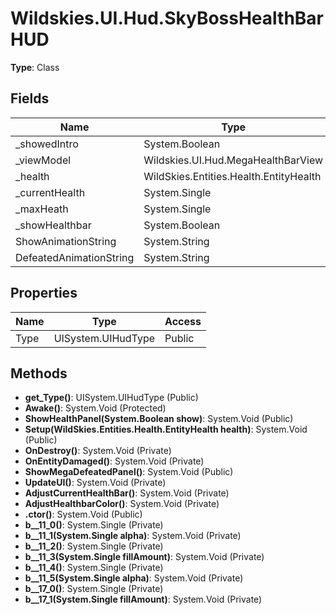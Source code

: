 ﻿# Wildskies.UI.Hud.SkyBossHealthBarHUD

**Type**: Class

## Fields

| Name | Type | Access |
|------|------|--------|
| _showedIntro | System.Boolean | Private |
| _viewModel | Wildskies.UI.Hud.MegaHealthBarView | Private |
| _health | WildSkies.Entities.Health.EntityHealth | Private |
| _currentHealth | System.Single | Private |
| _maxHeath | System.Single | Private |
| _showHealthbar | System.Boolean | Private |
| ShowAnimationString | System.String | Private |
| DefeatedAnimationString | System.String | Private |

## Properties

| Name | Type | Access |
|------|------|--------|
| Type | UISystem.UIHudType | Public |

## Methods

- **get_Type()**: UISystem.UIHudType (Public)
- **Awake()**: System.Void (Protected)
- **ShowHealthPanel(System.Boolean show)**: System.Void (Public)
- **Setup(WildSkies.Entities.Health.EntityHealth health)**: System.Void (Public)
- **OnDestroy()**: System.Void (Private)
- **OnEntityDamaged()**: System.Void (Private)
- **ShowMegaDefeatedPanel()**: System.Void (Public)
- **UpdateUI()**: System.Void (Private)
- **AdjustCurrentHealthBar()**: System.Void (Private)
- **AdjustHealthbarColor()**: System.Void (Private)
- **.ctor()**: System.Void (Public)
- **<ShowHealthPanel>b__11_0()**: System.Single (Private)
- **<ShowHealthPanel>b__11_1(System.Single alpha)**: System.Void (Private)
- **<ShowHealthPanel>b__11_2()**: System.Single (Private)
- **<ShowHealthPanel>b__11_3(System.Single fillAmount)**: System.Void (Private)
- **<ShowHealthPanel>b__11_4()**: System.Single (Private)
- **<ShowHealthPanel>b__11_5(System.Single alpha)**: System.Void (Private)
- **<AdjustCurrentHealthBar>b__17_0()**: System.Single (Private)
- **<AdjustCurrentHealthBar>b__17_1(System.Single fillAmount)**: System.Void (Private)

